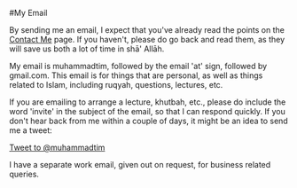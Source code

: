 [title: My Email - muhammadtim.com]:/
[menu-locgroup: hidden]:/

<META NAME="ROBOTS" CONTENT="NOINDEX, NOFOLLOW">

#My Email

By sending me an email, I expect that you've already read the points on the [Contact Me](http://muhammadtim.com/contact) page. If you haven't, please do go back and read them, as they will save us both a lot of time in shā' Allāh.

My email is muhammadtim, followed by the email 'at' sign, followed by gmail.com. This email is for things that are personal, as well as things related to Islam, including ruqyah, questions, lectures, etc.

If you are emailing to arrange a lecture, khutbah, etc., please do include the word 'invite' in the subject of the email, so that I can respond quickly. If you don't hear back from me within a couple of days, it might be an idea to send me a tweet:

<a href="https://twitter.com/intent/tweet?screen_name=muhammadtim" class="twitter-mention-button" data-related="muhammadtim">Tweet to @muhammadtim</a>
<script>!function(d,s,id){var js,fjs=d.getElementsByTagName(s)[0],p=/^http:/.test(d.location)?'http':'https';if(!d.getElementById(id)){js=d.createElement(s);js.id=id;js.src=p+'://platform.twitter.com/widgets.js';fjs.parentNode.insertBefore(js,fjs);}}(document, 'script', 'twitter-wjs');</script>

I have a separate work email, given out on request, for business related queries.
